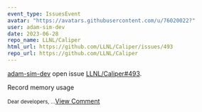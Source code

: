 ```yaml
---
event_type: IssuesEvent
avatar: "https://avatars.githubusercontent.com/u/76020022?"
user: adam-sim-dev
date: 2023-06-28
repo_name: LLNL/Caliper
html_url: https://github.com/LLNL/Caliper/issues/493
repo_url: https://github.com/LLNL/Caliper
---
```


<a href='https://github.com/adam-sim-dev' target='_blank'>adam-sim-dev</a> open issue <a href='https://github.com/LLNL/Caliper/issues/493' target='_blank'>LLNL/Caliper#493</a>.

<p>Record memory usage</p><small>Dear developers,...</small><a href='https://github.com/LLNL/Caliper/issues/493' target='_blank'>View Comment</a>
